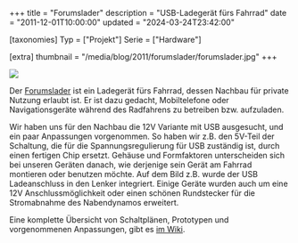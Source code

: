 +++
title = "Forumslader"
description = "USB-Ladegerät fürs Fahrrad"
date = "2011-12-01T10:00:00"
updated = "2024-03-24T23:42:00"

[taxonomies]
Typ = ["Projekt"]
Serie = ["Hardware"]

[extra]
thumbnail = "/media/blog/2011/forumslader/forumslader.jpg"
+++

![](../../../media/blog/2011/forumslader/forumslader.jpg)

Der [Forumslader](http://www.forumslader.de/) ist ein Ladegerät fürs Fahrrad, dessen Nachbau für private Nutzung
erlaubt ist. Er ist dazu gedacht, Mobiltelefone oder Navigationsgeräte während des Radfahrens zu betreiben bzw.
aufzuladen.

Wir haben uns für den Nachbau die 12V Variante mit USB ausgesucht, und ein paar Anpassungen vorgenommen. So haben wir
z.B. den 5V-Teil der Schaltung, die für die Spannungsregulierung für USB zuständig ist, durch einen fertigen Chip
ersetzt.
Gehäuse und Formfaktoren unterscheiden sich bei unseren Geräten danach, wie derjenige sein Gerät am Fahrrad montieren
oder benutzen möchte. Auf dem Bild z.B. wurde der USB Ladeanschluss in den Lenker integriert. Einige Geräte wurden auch
um eine 12V Anschlussmöglichkeit oder einen schönen Rundstecker für die Stromabnahme des Nabendynamos erweitert.

Eine komplette Übersicht von Schaltplänen, Prototypen und vorgenommenen Anpassungen, gibt
es [im Wiki](https://wiki.kreativitaet-trifft-technik.de/public/Projekte/Fahrradelektronik/Forumslader).

